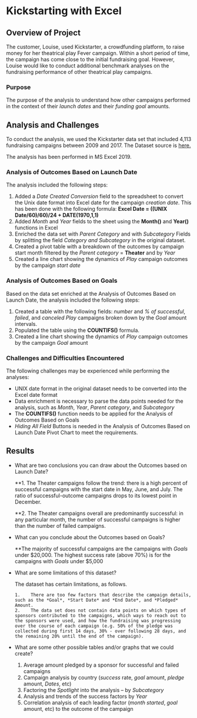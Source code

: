 # Kickstarting with Excel

## Overview of Project

The customer, Louise, used Kickstarter, a crowdfunding platform, to raise money for her theatrical play Fever campaign. Within a short period of time, the campaign has come close to the initial fundraising goal. However, Louise would like to conduct additional benchmark analyses on the fundraising performance of other theatrical play campaigns. 

### Purpose

The purpose of the analysis to understand how other campaigns performed in the context of their *launch dates* and their *funding goal* amounts.

## Analysis and Challenges

To conduct the analysis, we used the Kickstarter data set that included 4,113 fundraising campaigns between 2009 and 2017. The Dataset source is [here.](https://2u-data-curriculum-team.s3.amazonaws.com/dataviz-online/module_1/data-1-1-3-StarterBook.xlsx) 

The analysis has been performed in MS Excel 2019. 

### Analysis of Outcomes Based on Launch Date

The analysis included the following steps:

1.	Added a *Date Created Conversion* field to the spreadsheet to convert the Unix date format into Excel date for the campaign *creation date*. This has been done with the following formula:  **Excel Date = ((UNIX Date/60)/60)/24 + DATE(1970,1,1)** 
2.	Added *Month* and *Year* fields to the sheet using the **Month()** and **Year()** functions in Excel
3.	Enriched the data set with *Parent Category* and with *Subcategory* Fields by splitting the field *Category and Subcategory* in the original dataset.
4.	Created a pivot table with a breakdown of the outcomes by campaign start month filtered by the *Parent category* = **Theater** and by *Year*
5.	Created a line chart showing the dynamics of *Play* campaign outcomes by the campaign *start date*

### Analysis of Outcomes Based on Goals

Based on the data set enriched at the Analysis of Outcomes Based on Launch Date, the analysis included the following steps:

1.	Created a table with the following fields: *number* and *% of successful*, *failed*, and *canceled* *Play* campaigns broken down by the *Goal* amount intervals.
2.	Populated the table using the **COUNTIFS()** formula.
3.	Created a line chart showing the dynamics of *Play* campaign outcomes by the campaign *Goal* amount  

### Challenges and Difficulties Encountered
 
The following challenges may be experienced while performing the analyses:

-	UNIX date format in the original dataset needs to be converted into the Excel date format
-	Data enrichment is necessary to parse the data points needed for the analysis, such as *Month*, *Year*, *Parent category*, and *Subcategory*
-	The **COUNTIFS()** function needs to be applied for the Analysis of Outcomes Based on Goals
-	*Hiding All Field* Buttons is needed in the Analysis of Outcomes Based on Launch Date Pivot Chart to meet the requirements. 

## Results

- What are two conclusions you can draw about the Outcomes based on Launch Date?

    **1.	The Theater campaigns follow the trend: there is a high percent of successful campaigns with the start date in May, June, and July.  The ratio of successful-outcome campaigns drops to its lowest point in December.
    
    

    **2.	The Theater campaigns overall are predominantly successful: in any particular month, the number of successful campaigns is higher than the number of failed campaigns.

- What can you conclude about the Outcomes based on Goals?

    **The majority of successful campaigns are the campaigns with _Goals_ under $20,000. The highest success rate (above 70%) is for the campaigns with _Goals_ under $5,000

- What are some limitations of this dataset?

    The dataset has certain limitations, as follows. 

      1.	There are too few factors that describe the campaign details, such as the *Goal*, *Start Date* and *End Date*, and *Pledged* Amount. 
      2.	The data set does not contain data points on which types of sponsors contributed to the campaigns, which ways to reach out to the sponsors were used, and how the fundraising was progressing over the course of each campaign (e.g. 50% of the pledge was collected during first 14 days, 30% - over following 28 days, and the remaining 20% until the end of the campaign).

- What are some other possible tables and/or graphs that we could create?

    1.	Average amount pledged by a sponsor for successful and failed campaigns
    2.	Campaign analysis by country (*success* rate, *goal* amount, *pledge* amount, *Dates*, etc)
    3.	Factoring the *Spotlight* into the analysis – by *Subcategory*
    4.	Analysis and trends of the success factors by *Year* 
    5.	Correlation analysis of each leading factor (*month started*, *goal* amount, etc) to the outcome of the campaign

